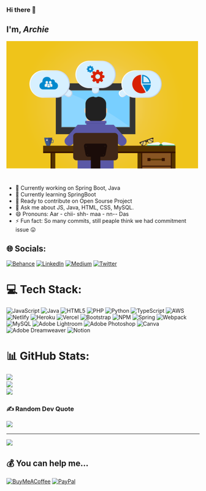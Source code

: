### Hi there 👋
## I'm, *Archie*

<!-- - [x] Write the press release
- [ ] Update the website
- [ ] Contact the media
 -->
<span>
<!-- <img style="width:500px" src="two.jpg"/> -->
<img  id="image" style="width:500px" src="one.png"/>
<!-- <img style="width:500px" src="three.jpg"/> -->
</span>

#
- 🔭 Currently working on Spring Boot, Java 
- 🌱 Currently learning SpringBoot   
- 👯 Ready to contribute on Open Sourse Project
- 💬 Ask me about JS, Java, HTML, CSS, MySQL.
- 😄 Pronouns: Aar - chii- shh- maa - nn-- Das
- ⚡ Fun fact: So many commits, still peaple think we had commitment issue 😛
<!-- - 🤔 I’m looking for help with DSA- DP -->


## 🌐 Socials:

[![Behance](https://img.shields.io/badge/Behance-1769ff?logo=behance&logoColor=white)](https://www.behance.net/archishmandas) [![LinkedIn](https://img.shields.io/badge/LinkedIn-%230077B5.svg?logo=linkedin&logoColor=white)](https://www.linkedin.com/in/archeese/) [![Medium](https://img.shields.io/badge/Medium-12100E?logo=medium&logoColor=white)](https://medium.com/@gowork.archis) [![Twitter](https://img.shields.io/badge/Twitter-%231DA1F2.svg?logo=Twitter&logoColor=white)](https://twitter.com/wakeuparchis)

# 💻 Tech Stack:

![JavaScript](https://img.shields.io/badge/javascript-%23323330.svg?style=for-the-badge&logo=javascript&logoColor=%23F7DF1E) ![Java](https://img.shields.io/badge/java-%23ED8B00.svg?style=for-the-badge&logo=java&logoColor=white) ![HTML5](https://img.shields.io/badge/html5-%23E34F26.svg?style=for-the-badge&logo=html5&logoColor=white) ![PHP](https://img.shields.io/badge/php-%23777BB4.svg?style=for-the-badge&logo=php&logoColor=white) ![Python](https://img.shields.io/badge/python-3670A0?style=for-the-badge&logo=python&logoColor=ffdd54) ![TypeScript](https://img.shields.io/badge/typescript-%23007ACC.svg?style=for-the-badge&logo=typescript&logoColor=white) ![AWS](https://img.shields.io/badge/AWS-%23FF9900.svg?style=for-the-badge&logo=amazon-aws&logoColor=white) ![Netlify](https://img.shields.io/badge/netlify-%23000000.svg?style=for-the-badge&logo=netlify&logoColor=#00C7B7) ![Heroku](https://img.shields.io/badge/heroku-%23430098.svg?style=for-the-badge&logo=heroku&logoColor=white) ![Vercel](https://img.shields.io/badge/vercel-%23000000.svg?style=for-the-badge&logo=vercel&logoColor=white) ![Bootstrap](https://img.shields.io/badge/bootstrap-%23563D7C.svg?style=for-the-badge&logo=bootstrap&logoColor=white) ![NPM](https://img.shields.io/badge/NPM-%23000000.svg?style=for-the-badge&logo=npm&logoColor=white) ![Spring](https://img.shields.io/badge/spring-%236DB33F.svg?style=for-the-badge&logo=spring&logoColor=white) ![Webpack](https://img.shields.io/badge/webpack-%238DD6F9.svg?style=for-the-badge&logo=webpack&logoColor=black) ![MySQL](https://img.shields.io/badge/mysql-%2300f.svg?style=for-the-badge&logo=mysql&logoColor=white) ![Adobe Lightroom](https://img.shields.io/badge/Adobe%20Lightroom-31A8FF.svg?style=for-the-badge&logo=Adobe%20Lightroom&logoColor=white) ![Adobe Photoshop](https://img.shields.io/badge/adobephotoshop-%2331A8FF.svg?style=for-the-badge&logo=adobephotoshop&logoColor=white) ![Canva](https://img.shields.io/badge/Canva-%2300C4CC.svg?style=for-the-badge&logo=Canva&logoColor=white) ![Adobe Dreamweaver](https://img.shields.io/badge/Adobe%20Dreamweaver-FF61F6.svg?style=for-the-badge&logo=Adobe%20Dreamweaver&logoColor=white) ![Notion](https://img.shields.io/badge/Notion-%23000000.svg?style=for-the-badge&logo=notion&logoColor=white)

# 📊 GitHub Stats:

![](https://github-readme-stats.vercel.app/api?username=starving-array&theme=vue&hide_border=false&include_all_commits=true&count_private=true)<br/>
![](https://github-readme-streak-stats.herokuapp.com/?user=starving-array&theme=vue&hide_border=false)<br/>
![](https://github-readme-stats.vercel.app/api/top-langs/?username=starving-array&theme=vue&hide_border=false&include_all_commits=true&count_private=true&layout=compact)

<!-- ## 🏆 GitHub Trophies

![](https://github-profile-trophy.vercel.app/?username=starving-array&theme=flat&no-frame=false&no-bg=false&margin-w=4) -->

### ✍️ Random Dev Quote

![](https://quotes-github-readme.vercel.app/api?type=horizontal&theme=gruvbox)

---

[![](https://visitcount.itsvg.in/api?id=starving-array&icon=0&color=0)](https://visitcount.itsvg.in)

## 💰 You can help me...

[![BuyMeACoffee](https://img.shields.io/badge/Buy%20Me%20a%20Coffee-ffdd00?style=for-the-badge&logo=buy-me-a-coffee&logoColor=black)](https://buymeacoffee.com/https://www.buymeacoffee.com/archeese) [![PayPal](https://img.shields.io/badge/PayPal-00457C?style=for-the-badge&logo=paypal&logoColor=white)](https://paypal.me/paypal.me/archis007)

  <!-- Proudly created with GPRM ( https://gprm.itsvg.in ) -->

